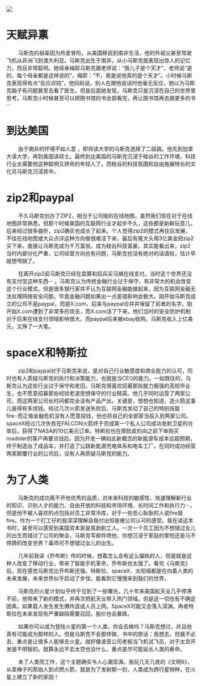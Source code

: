 ![](https://i-blog.csdnimg.cn/blog_migrate/5e064ea8388bacd8bb14c0e625986b42.png)
# 天赋异禀
        马斯克的祖辈因为热爱冒险，从美国移民到南非生活，他的外祖父甚至驾驶飞机从非洲飞到澳大利亚。马斯克出生于南非，从小马斯克就表现出惊人的记忆力，而且非常聪明。她母亲梅耶马斯克跟老师说：“我儿子是个天才”，老师说“是的，每个母亲都是这样说的”，梅耶：“不，我是说他真的是个天才”。小时候马斯克表现得有点“反应迟钝”，他妈妈说，别人在跟他说话时他毫无反应，她以为马斯克脑子有问题甚至去看了医生。但是后面她发现，马斯克只是沉浸在自己的世界里思考。马斯克小时候甚至可以把图书馆的书全部看完，再让图书馆再去搞更多的书···

# 到达美国
        由于南非的环境不如人意 ，即将读大学的马斯克选择了二级跳。他先到加拿大读大学，再到美国读硕士。最终到达美国的马斯克沉浸于硅谷的工作环境，科技行业太需要他这种聪明又拼命的年轻人了。而硅谷的科技氛围和自由施展特长的文化另马斯克沉浸其中。​​​​​​​

# zip2和paypal
        不久马斯克创办了ZIP2，相当于公司版的在线地图，虽然我们现在对于在线地图非常熟悉，但那个时候美国的互联网行业才起步不久，这些都是新鲜玩意儿。后来经过很多曲折，zip2确实也成长了起来。个人觉得zip2的模式再往后发展，不往在线地图或大众点评这种方向做很难活下来，最后有冤大头用3亿美金把zip2买下来，直接让马斯克成为千万富翁，成为硅谷科技富豪。其实能看出来，zip2当时内部分化严重，公司经营方向也有问题，马斯克也没有绝对的话语权，估计早就想甩锅了。

        在离开zip2前马斯克已经在盘算和招兵买马搞在线支付。当时这个世界还没有支付宝这种东西··· 。马斯克认为传统金融行业过于保守，有非常大的机会改变这个行业模式。但是很多银行家并不认为互联网金融能做起来，因为互联网金融无法处理网络安全问题，毕竟金融问题如果出一点差错影响会极大。刚开始马斯克成立的公司不是paypal，而是X.com，后来与paypal合并并保留了前者的名字。刚开始X.com遭到了非常多的攻击，而X.com活了下来，他们当时的安全防护机制对于后来在线支付领域影响很大。而paypal后来被ebay收购，马斯克收入上亿美元，又挣了一大笔。



# spaceX和特斯拉
        zip2和paypal对于马斯克来说，是对自己行业敏感度和商业能力的认可，同时也有人质疑马斯克的执行和决策能力，也就是当CEO的能力。一如既往的，马斯克认为这些行业过于保守和老旧。马斯克很喜欢招募那些能力极强的高校毕业生，也不愿意招募那些经验老道思想保守的行业精英。他几乎同时运营了两家公司，而这两家公司长时间都完全没有产品产出，关键是，想想也知道，造火箭这事儿是得有多烧钱。经过几次火箭发送失败后，马斯克发动了自己的特别技能：fire··而正值金融危机没有人愿意投钱，他也将自己的全部家当投入到两家公司。spaceX经过几次失败在FALCON火箭终于完成第一个私人公司成功发射卫星的壮举后，获得了NASA的10亿美元订单。特斯拉也在厚脸皮的向之前下单购买roadster的客户再要点钱后，因为开发一辆如此新概念的新能源车成本远超预期，终于制造出了成品车，并打造了公路新能源充电体系和电车工厂。在同时成功经营两家颠覆行业的公司后，没有人再质疑马斯克的能力。

# 为了人类
        马斯克的成功离不开他优秀的品质，对未来科技的敏感性、快速理解新行业的知识、识别人才的能力、自由开放的科技和市场环境、长时间工作和执行力···，但是他不被人喜欢的点包括对员工非常冷库，对于一些忠心耿耿的人说fire就fire。作为一个打工仔的我深深理解自我付出但是被公司认可的感受。我在读这本书时，甚至可以感受到美国资本家是真剥削工人。一次一个员工因为不想错过女儿的出生而错过了公司的聚会，马斯克写邮件喷他，你想沉浸于家庭的里短还是马不停蹄的改变世界？毒师可不想错过女儿的出生。

        几年前我读《乔布斯》传的时候，想着怎么会有这么偏执的人，但是就是这种人改变了移动行业，带来了智能手机革命，乔布斯也太强了。看完《马斯克》后，现在感觉马斯克比乔布斯还强。特斯拉、spaceX、太阳城都是在向着人类的未来发展，未来世界似乎启动了步伐，能看到它慢慢来到我们的世界。

        马斯克的火星计划似乎终于见到了一些曙光，几十年来美国航天业几乎停滞不前，他带来了新的模式，并再次把航天业带入热门领域。但是这一切也有不确定因素。如果载人发生发生爆炸造成人员上网，SpaceX可能又会落入深渊。再者特斯拉在未来发现有严重缺陷需要召回，股价也会暴跌。

        如果你可以成为登陆火星的第一个人类，你会去做吗？马斯克想过，并且他真有可能成为那样的人。但是马斯克不会那样做，书中的原话：我想去，但我不必去，重点是让很多人能够去火星。就好像波音公司老板当飞机试飞员，对于太空开发是不明智的。就算永远不去太空也没什么，重点是尽可能延长人类的寿命。

        未了人类而工作，这个主题确实令人心潮澎湃。我玩几天几夜的《文明6》，从拿棒子的原始人到点燃火箭，就是为了发射那一刻，人类成为跨行星物种，在火星上建立了新的家园！
